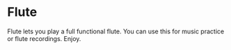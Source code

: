 # Flute
Flute lets you play a full functional flute. You can use this for music practice or flute recordings. Enjoy.
